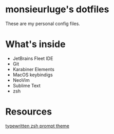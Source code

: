 # monsieurluge's dotfiles

These are my personal config files.

# What's inside

- JetBrains Fleet IDE
- Git
- Karabiner Elements
- MacOS keybindigs
- NeoVim
- Sublime Text
- zsh

# Resources

[typewritten zsh prompt theme](https://typewritten.dev)

